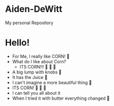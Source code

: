# Aiden-DeWitt
My personal Repository

# Hello!

- For Me, I really like CORN! :corn:
- What do I like about Corn?
  - ITS CORN!!! :corn: :corn: :corn:
- A big lump with knobs :corn:
- It has the Juice :corn:
- I can't imagine a more beautiful thing :corn:
- ITS CORN! :corn: :corn: :corn:
- I can tell you all about it
- When I tried it with butter everything changed :corn:
